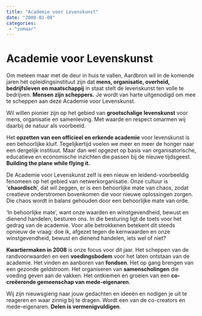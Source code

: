 ```yaml
---
title: "Academie voor Levenskunst"
date: "2008-01-08"
categories:
 - "zomaar"
---
```


# Academie voor Levenskunst

Om meteen maar met de deur in huis te vallen, Aardbron wil in de komende jaren hét opleidingsinstituut zijn dat **mens, organisatie, overheid, bedrijfsleven en maatschappij** in staat stelt de levenskunst ten volle te bedrijven. **Mensen zijn scheppers.** Je wordt van harte uitgenodigd om mee te scheppen aan deze Academie voor Levenskunst.

Wil willen pionier zijn op het gebied van **grootschalige levenskunst** voor mens, organisatie en samenleving. Met waarde en respect omarmen wij daarbij de natuur als voorbeeld.

Het **opzetten van een officieel en erkende academie** voor levenskunst is een behoorlijke kluif. Tegelijkertijd voelen we meer en meer de honger naar een dergelijk instituut. Maar dan wel opgezet op basis van organisatorische, educatieve en economische inzichten die passen bij de nieuwe tijdsgeest. **Building the plane while flying it.**

De Academie voor Levenskunst zelf is een nieuw en leidend-voorbeeldig fenomeen op het gebied van netwerkorganisatie. Onze cultuur is ‘**chaordisch**’, dat wil zeggen, er is een behoorlijke mate van chaos, zodat creatieve onderstromen bovenkomen die voor nieuwe oplossingen zorgen. Die chaos wordt in balans gehouden door een behoorlijke mate van orde.

‘In behoorlijke mate’, want onze waarden en winstgevendheid, bewust en dienend handelen, besturen ons. In die besturing ligt de toets voor het gedrag van de academie. Voor alle betrokkenen betekent dit steeds opnieuw de vraag: doe ik, afgezet tegen de kernwaarden en onze winstgevendheid, bewust en dienend handelen, iets wel of niet?

**Kwartiermaken in 2008** is onze focus voor dit jaar. Het scheppen van de randvoorwaarden en een **voedingsbodem** voor het laten ontstaan van de academie. Het vinden en aanboren van **fondsen**. Het op gang brengen van een gezonde geldstroom. Het organiseren van **samenscholingen** die voeding geven aan de vakken. Het ontkiemen en groeien van een **co-creëerende gemeenschap van mede-eigenaren**.

Wij zijn nieuwsgierig naar jouw gedachten en ideeën en nodigen je uit te reageren en waar zinnig bij te dragen. Wordt een van de co-creators en mede-eigenaren. **Delen is vermenigvuldigen**.